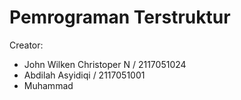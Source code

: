 # Pemrograman Terstruktur
Creator:
- John Wilken Christoper N / 2117051024
- Abdilah Asyidiqi / 2117051001
- Muhammad 
